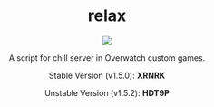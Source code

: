 <h1 align="center">
  relax
</h1>
  
<p align="center">
<a href="http://discord.gg/NXHN5GG"><img src="https://discordapp.com/api/guilds/578997996314820618/embed.png?style=banner4"></a>
</p>  

<p align="center">
  A script for chill server in Overwatch custom games.
</p>

<p align="center">
  Stable Version (v1.5.0): <b>XRNRK</b>
</p>

<p align="center">
  Unstable Version (v1.5.2): <b>HDT9P</b>
</p>
